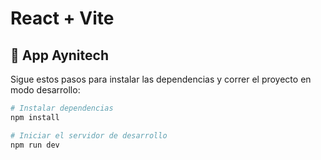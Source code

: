 # React + Vite
## 🚀 App Aynitech

Sigue estos pasos para instalar las dependencias y correr el proyecto en modo desarrollo:

```bash
# Instalar dependencias
npm install

# Iniciar el servidor de desarrollo
npm run dev